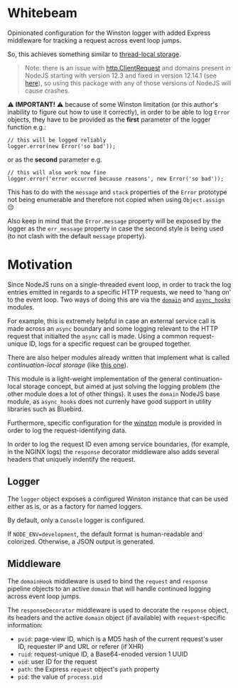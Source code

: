 # Whitebeam

Opinionated configuration for the Winston logger with added
Express middleware for tracking a request across event loop
jumps.

So, this achieves something similar to [thread-local storage](https://en.wikipedia.org/wiki/Thread-local_storage).

> Note: there is an issue with [http.ClientRequest](https://nodejs.org/docs/latest-v12.x/api/http.html#http_class_http_clientrequest)
> and domains present in NodeJS starting with version 12.3 and
> fixed in version 12.14.1 (see [here](https://github.com/nodejs/node/issues/30122)),
> so using this package with any of those versions of NodeJS will
> cause crashes.

⚠️️ **IMPORTANT!** ⚠️️ because of some Winston limitation (or this
author's inability to figure out how to use it correctly), in
order to be able to log `Error` objects, they have to be provided
as the **first** parameter of the logger function e.g.:

```
// this will be logged reliably
logger.error(new Error('so bad'));
```

or as the **second** parameter e.g.

```
// this will also work now fine
logger.error('error occurred because reasons', new Error('so bad'));
```

This has to do with the `message` and `stack` properties of the
`Error` prototype not being enumerable and therefore not copied
when using `Object.assign` 😔

Also keep in mind that the `Error.message` property will be exposed
by the logger as the `err_message` property in case the second style
is being used (to not clash with the default `message` property).

# Motivation

Since NodeJS runs on a single-threaded event loop, in order
to track the log entries emitted in regards to a specific
HTTP requests, we need to 'hang on' to the event loop. Two
ways of doing this are via the [`domain`](https://nodejs.org/dist/latest-v8.x/docs/api/domain.html) and
[`async_hooks`](https://nodejs.org/dist/latest-v8.x/docs/api/async_hooks.html) modules.

For example, this is extremely helpful in case an external
service call is made across an `async` boundary and some logging
relevant to the HTTP request that initialted the `async` call
is made. Using a common request-unique ID, logs for a specific
request can be grouped together.

There are also helper modules already written that implement
what is called _continuation-local storage_ (like [this one](https://github.com/othiym23/node-continuation-local-storage)).

This module is a light-weight implementation of the general
continuation-local storage concept, but aimed at just solving
the logging problem (the other module does a lot of other
things). It uses the `domain` NodeJS base module, as `async_hooks`
does not currenly have good support in utility libraries such
as Bluebird.

Furthermore, specific configuration for the [winston](https://www.npmjs.com/package/winston) module
is provided in order to log the request-identifying data.

In order to log the request ID even among service boundaries,
(for example, in the NGINX logs) the `response` decorator middleware
also adds several headers that uniquely indentify the request.

## Logger

The `logger` object exposes a configured Winston instance
that can be used either as is, or as a factory for named
loggers.

By default, only a `Console` logger is configured.

If `NODE_ENV=development`, the default format is human-readable
and colorized. Otherwise, a JSON output is generated.

## Middleware

The `domainHook` middleware is used to bind the `request`
and `response` pipeline objects to an active `domain` that
will handle continued logging across event loop jumps.

The `responseDecorator` middleware is used to decorate the
`response` object, its headers and the active `domain` object
(if available) with `request`-specific information:

 * `pvid`: page-view ID, which is a MD5 hash of the current
 request's user ID, requester IP and URL or referer (if XHR)
 * `ruid`: request-unique ID, a Base64-enoded version 1 UUID
 * `uid`: user ID for the request
 * `path`: the Express `request` object's `path` property
 * `pid`: the value of `process.pid`
